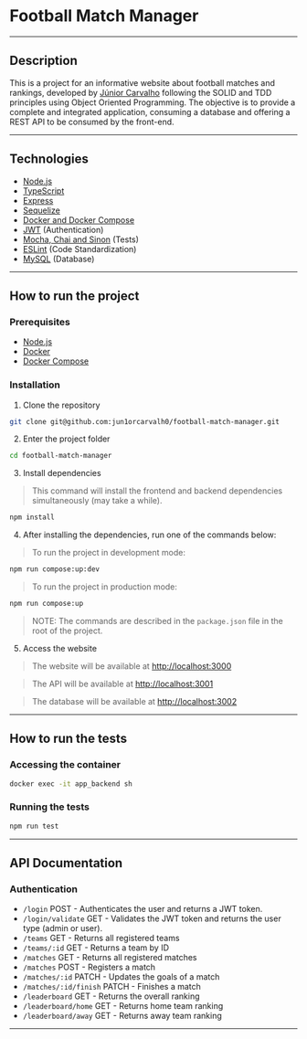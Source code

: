 # Football Match Manager

---

## Description

This is a project for an informative website about football matches and rankings, developed by [Júnior Carvalho](https://www.linkedin.com/in/juniorcarvalh0/) following the SOLID and TDD principles using Object Oriented Programming. The objective is to provide a complete and integrated application, consuming a database and offering a REST API to be consumed by the front-end.

---

## Technologies

- [Node.js](https://nodejs.org/en/)
- [TypeScript](https://www.typescriptlang.org/)
- [Express](https://expressjs.com/)
- [Sequelize](https://sequelize.org/)
- [Docker and Docker Compose](https://www.docker.com/)
- [JWT](https://jwt.io/) (Authentication)
- [Mocha, Chai and Sinon](https://mochajs.org/) (Tests)
- [ESLint](https://eslint.org/) (Code Standardization)
- [MySQL](https://www.mysql.com/) (Database)

---

## How to run the project

### Prerequisites

- [Node.js](https://nodejs.org/en/)
- [Docker](https://www.docker.com/)
- [Docker Compose](https://docs.docker.com/compose/)

### Installation

1. Clone the repository

```sh
git clone git@github.com:jun1orcarvalh0/football-match-manager.git
```

2. Enter the project folder

```sh
cd football-match-manager
```

3. Install dependencies

> This command will install the frontend and backend dependencies simultaneously (may take a while).

```sh
npm install
```

4. After installing the dependencies, run one of the commands below:

> To run the project in development mode:

```sh
npm run compose:up:dev
```

> To run the project in production mode:

```sh
npm run compose:up
```

> NOTE: The commands are described in the `package.json` file in the root of the project.

5. Access the website

> The website will be available at [http://localhost:3000](http://localhost:3000)

> The API will be available at [http://localhost:3001](http://localhost:3001)

> The database will be available at [http://localhost:3002](http://localhost:3002)

---

## How to run the tests

### Accessing the container

```sh
docker exec -it app_backend sh
```

### Running the tests

```sh
npm run test
```

---

## API Documentation

### Authentication

- `/login` POST - Authenticates the user and returns a JWT token.
- `/login/validate` GET - Validates the JWT token and returns the user type (admin or user).
- `/teams` GET - Returns all registered teams
- `/teams/:id` GET - Returns a team by ID
- `/matches` GET - Returns all registered matches
- `/matches` POST - Registers a match
- `/matches/:id` PATCH - Updates the goals of a match
- `/matches/:id/finish` PATCH - Finishes a match
- `/leaderboard` GET - Returns the overall ranking
- `/leaderboard/home` GET - Returns home team ranking
- `/leaderboard/away` GET - Returns away team ranking

---
